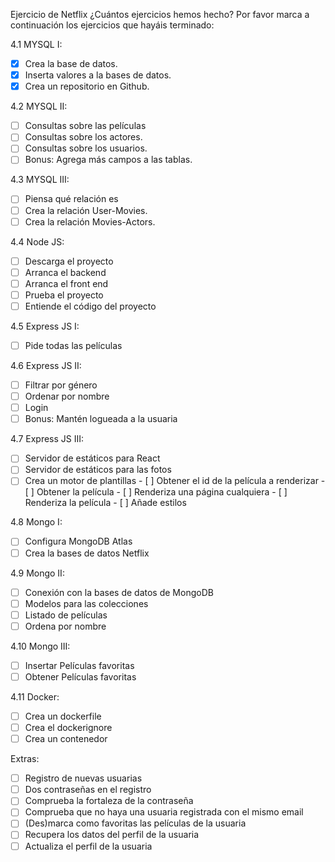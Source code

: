 Ejercicio de Netflix
¿Cuántos ejercicios hemos hecho?
Por favor marca a continuación los ejercicios que hayáis terminado:

4.1 MYSQL I:
- [X] Crea la base de datos.
- [X]  Inserta valores a la bases de datos.
- [X] Crea un repositorio en Github.
      
4.2 MYSQL II:
- [ ] Consultas sobre las películas
- [ ] Consultas sobre los actores.
- [ ] Consultas sobre los usuarios.
- [ ] Bonus: Agrega más campos a las tablas.
      
4.3 MYSQL III:
- [ ] Piensa qué relación es
- [ ] Crea la relación User-Movies.
- [ ] Crea la relación Movies-Actors.
    
4.4 Node JS:
- [ ] Descarga el proyecto
- [ ] Arranca el backend
- [ ] Arranca el front end
- [ ] Prueba el proyecto
- [ ] Entiende el código del proyecto
    
4.5 Express JS I:
- [ ] Pide todas las películas
    
4.6 Express JS II:
- [ ] Filtrar por género
- [ ] Ordenar por nombre
- [ ] Login
- [ ] Bonus: Mantén logueada a la usuaria
    
4.7 Express JS III:
- [ ] Servidor de estáticos para React
- [ ] Servidor de estáticos para las fotos
- [ ] Crea un motor de plantillas
      - [ ] Obtener el id de la película a renderizar
      - [ ]  Obtener la película
      - [ ] Renderiza una página cualquiera
      - [ ] Renderiza la película
      - [ ] Añade estilos
    
4.8 Mongo I:
- [ ] Configura MongoDB Atlas
- [ ] Crea la bases de datos Netflix
    
4.9 Mongo II:
- [ ] Conexión con la bases de datos de MongoDB
- [ ] Modelos para las colecciones
- [ ] Listado de películas
- [ ] Ordena por nombre

4.10 Mongo III:
- [ ] Insertar Películas favoritas
- [ ] Obtener Películas favoritas
    
4.11 Docker:
- [ ] Crea un dockerfile
- [ ] Crea el dockerignore
- [ ] Crea un contenedor
    
Extras:
- [ ] Registro de nuevas usuarias
- [ ] Dos contraseñas en el registro
- [ ] Comprueba la fortaleza de la contraseña
- [ ] Comprueba que no haya una usuaria registrada con el mismo email
- [ ] (Des)marca como favoritas las películas de la usuaria
- [ ] Recupera los datos del perfil de la usuaria
- [ ] Actualiza el perfil de la usuaria
